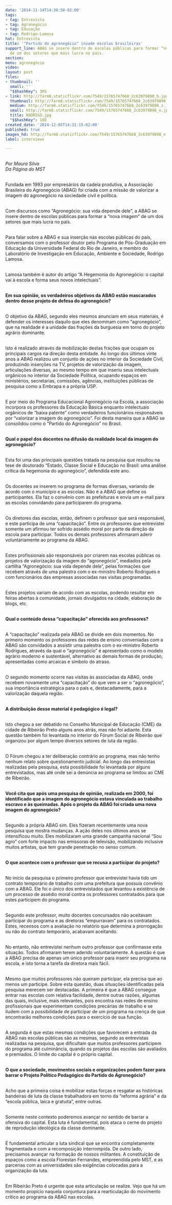 ```yaml
---
date: '2014-11-14T14:30:50-02:00'
tags:
- tag: Entrevista
- tag: Agronegócio
- tag: Educação
- tag: Rodrigo-Lamosa
hat: Entrevista
title: '"Partido do agronegócio" invade escolas brasileiras'
support_line: ABAG se insere dentro de escolas públicas para formar “nova imagem”
  de um dos setores que mais lucra no país.
section: 
menu: agronegócio
video: 
layout: post
files:
- thumbnail: ''
  small: ''
  "$$hashKey": 1RS
- link: http://farm8.staticflickr.com/7549/15765747668_2c63979898_b.jpg
  thumbnail: http://farm8.staticflickr.com/7549/15765747668_2c63979898_t.jpg
  medium: http://farm8.staticflickr.com/7549/15765747668_2c63979898_z.jpg
  small: http://farm8.staticflickr.com/7549/15765747668_2c63979898_n.jpg
  title: RODRIGO.jpg
  "$$hashKey": 1XD
created_date: '2014-12-05T14:31:15-02:00'
published: true
images_hd: http://farm8.staticflickr.com/7549/15765747668_2c63979898_n.jpg
label: interviews

---
```

<p><br />
<em>Por Maura Silva<br />
Da P&aacute;gina do MST</em></p>

<p><br />
Fundada em 1993 por empres&aacute;rios da cadeia produtiva, a Associa&ccedil;&atilde;o Brasileira do Agroneg&oacute;cio (ABAG) foi criada com a miss&atilde;o de valorizar a imagem do agroneg&oacute;cio na sociedade civil e pol&iacute;tica.</p>

<p><br />
Com discursos como &ldquo;Agroneg&oacute;cio: sua vida depende dele&rdquo;, a ABAG se insere dentro de escolas p&uacute;blicas para formar a &ldquo;nova imagem&rdquo; de um dos setores que mais lucra no pa&iacute;s.</p>

<p><br />
Para falar sobre a ABAG e sua inser&ccedil;&atilde;o nas escolas p&uacute;blicas do pa&iacute;s, conversamos com o professor doutor pelo Programa de P&oacute;s-Gradua&ccedil;&atilde;o em Educa&ccedil;&atilde;o da Universidade Federal do Rio de Janeiro, e membro do Laborat&oacute;rio de Investiga&ccedil;&atilde;o em Educa&ccedil;&atilde;o, Ambiente e Sociedade, Rodrigo Lamosa.</p>

<p><br />
Lamosa tamb&eacute;m &eacute; autor do artigo &ldquo;A Hegemonia do Agroneg&oacute;cio: o capital vai &agrave; escola e forma seus novos intelectuais&rdquo;.</p>

<p><br />
<strong>Em sua opini&atilde;o, os verdadeiros objetivos da ABAG est&atilde;o mascarados dentro desse projeto de defesa do agroneg&oacute;cio?</strong></p>

<p><br />
O objetivo da ABAG, segundo eles mesmos anunciam em seus materiais, &eacute; defender os interesses daquilo que eles denominam como &ldquo;agroneg&oacute;cio&rdquo;, que na realidade &eacute; a unidade das fra&ccedil;&otilde;es da burguesia em torno do projeto agr&aacute;rio dominante.</p>

<p><br />
Isto &eacute; realizado atrav&eacute;s da mobiliza&ccedil;&atilde;o destas fra&ccedil;&otilde;es que ocupam os principais cargos na dire&ccedil;&atilde;o desta entidade. Ao longo dos &uacute;ltimos vinte anos a ABAG realizou um conjunto de a&ccedil;&otilde;es no interior da Sociedade Civil, produzindo inser&ccedil;&otilde;es na TV, projetos de valoriza&ccedil;&atilde;o da imagem, articula&ccedil;&otilde;es diversas, ao mesmo tempo em que inseriu seus intelectuais org&acirc;nicos no interior da Sociedade Pol&iacute;tica, ocupando espa&ccedil;os em minist&eacute;rios, secretarias, comiss&otilde;es, ag&ecirc;ncias, institui&ccedil;&otilde;es p&uacute;blicas de pesquisa como a Embrapa e a pr&oacute;pria USP.</p>

<p><br />
E por meio do Programa Educacional Agroneg&oacute;cio na Escola, a associa&ccedil;&atilde;o incorpora os professores da Educa&ccedil;&atilde;o B&aacute;sica enquanto intelectuais org&acirc;nicos de &ldquo;baixa patente&rdquo; como verdadeiros funcion&aacute;rios respons&aacute;veis por &ldquo;valorizar a imagem do agroneg&oacute;cio&rdquo;. Foi desta maneira que a ABAG se consolidou como o &ldquo;Partido do Agroneg&oacute;cio&rdquo; no Brasil.</p>

<p><br />
<strong>Qual o papel dos docentes na difus&atilde;o da realidade local da imagem do agroneg&oacute;cio?</strong></p>

<p><br />
Esta foi uma das principais quest&otilde;es tratada na pesquisa que resultou na tese de doutorado &ldquo;Estado, Classe Social e Educa&ccedil;&atilde;o no Brasil: uma an&aacute;lise cr&iacute;tica da hegemonia do agroneg&oacute;cio&rdquo;, defendida este ano.</p>

<p><br />
Os docentes se inserem no programa de formas diversas, variando de acordo com o munic&iacute;pio e as escolas. N&atilde;o &eacute; a ABAG que define os participantes. Ela faz o conv&ecirc;nio com as prefeituras e envia um e-mail para as escolas convidando para participarem do programa.</p>

<p><br />
Os diretores das escolas, ent&atilde;o, definem o professor que ser&aacute; respons&aacute;vel, e este participa de uma &ldquo;capacita&ccedil;&atilde;o&rdquo;. Entre os professores que entrevistei somente um afirmou ter sofrido ass&eacute;dio moral por parte da dire&ccedil;&atilde;o da escola para participar. Todos os demais professores afirmaram aderir voluntariamente ao programa da ABAG.</p>

<p><br />
Estes profissionais s&atilde;o respons&aacute;veis por criarem nas escolas p&uacute;blicas os projetos de valoriza&ccedil;&atilde;o da imagem do &ldquo;agroneg&oacute;cio&rdquo;, mediados pela cartilha &ldquo;Agroneg&oacute;cio: sua vida depende dele&rdquo;, pelas forma&ccedil;&otilde;es que recebem atrav&eacute;s de uma palestra com o ex-ministro Roberto Rodrigues e com funcion&aacute;rios das empresas associadas nas visitas programadas.</p>

<p><br />
Estes projetos variam de acordo com as escolas, podendo resultar em feiras abertas &agrave; comunidade, jornais divulgados na cidade, elabora&ccedil;&atilde;o de blogs, etc.</p>

<p><br />
<strong>Qual o conte&uacute;do dessa &ldquo;capacita&ccedil;&atilde;o&rdquo; oferecida aos professores?</strong></p>

<p><br />
A &ldquo;capacita&ccedil;&atilde;o&rdquo; realizada pela ABAG se divide em dois momentos. No primeiro momento os professores das redes de ensino conveniadas com a ABAG s&atilde;o convidados a assistir uma palestra com o ex-ministro Roberto Rodrigues, atrav&eacute;s da qual o &ldquo;agroneg&oacute;cio&rdquo; &eacute; apresentado como o modelo agr&aacute;rio moderno e sustent&aacute;vel, alternativo as demais formas de produ&ccedil;&atilde;o, apresentadas como arcaicas e s&iacute;mbolo do atraso.</p>

<p><br />
O segundo momento ocorre nas visitas &agrave;s associadas da ABAG, onde recebem novamente uma &ldquo;capacita&ccedil;&atilde;o&rdquo; do que vem a ser o &ldquo;agroneg&oacute;cio&rdquo;, sua import&acirc;ncia estrat&eacute;gica para o pa&iacute;s e, destacadamente, para a valoriza&ccedil;&atilde;o daquela regi&atilde;o.</p>

<p><br />
<strong>A distribui&ccedil;&atilde;o desse material &eacute; pedag&oacute;gico &eacute; legal?</strong></p>

<p><br />
Isto chegou a ser debatido no Conselho Municipal de Educa&ccedil;&atilde;o (CME) da cidade de Ribeir&atilde;o Preto alguns anos atr&aacute;s, mas n&atilde;o foi adiante. Esta quest&atilde;o tamb&eacute;m foi levantada no interior do F&oacute;rum Social de Ribeir&atilde;o que organizou por algum tempo diversos setores de luta da regi&atilde;o.</p>

<p><br />
O F&oacute;rum chegou a ter delibera&ccedil;&atilde;o contr&aacute;rio ao programa, mas n&atilde;o tenho nenhum relato sobre questionamento judicial. Ao longo das entrevistas realizadas pela pesquisa, esta possibilidade foi levantada por alguns entrevistados, mas at&eacute; onde sei a den&uacute;ncia ao programa se limitou ao CME de Ribeir&atilde;o.</p>

<p><br />
<strong>Voc&ecirc; cita que ap&oacute;s uma pesquisa de opini&atilde;o, realizada em 2000, foi identificado que a imagem do agroneg&oacute;cio estava vinculada ao trabalho escravo e &agrave;s queimadas. Ap&oacute;s o projeto da ABAG foi criada uma nova imagem do agroneg&oacute;cio?</strong></p>

<p><br />
Segundo a pr&oacute;pria ABAG sim. Eles fizeram recentemente uma nova pesquisa que mostra mudan&ccedil;as. A a&ccedil;&atilde;o deles nos &uacute;ltimos anos se intensificou muito. Eles mobilizaram uma grande campanha nacional &ldquo;Sou agro&rdquo; com forte impacto nas emissoras de televis&atilde;o, mobilizando inclusive muitos artistas, que tem grande penetra&ccedil;&atilde;o no senso comum.</p>

<p><br />
<strong>O que acontece com o professor que se recusa a participar do projeto?</strong></p>

<p><br />
No in&iacute;cio da pesquisa o primeiro professor que entrevistei havia tido um contrato tempor&aacute;rio de trabalho com uma prefeitura que possu&iacute;a conv&ecirc;nio com a ABAG. Ele foi o &uacute;nico dos entrevistados que levantou a exist&ecirc;ncia de um processo de ass&eacute;dio moral contra os professores contratados para que estes participem do programa.</p>

<p><br />
Segundo este professor, muito docentes concursados n&atilde;o aceitavam participar do programa e as diretoras &ldquo;empurravam&rdquo; para os contratados. Estes, receosos com a avalia&ccedil;&atilde;o no relat&oacute;rio que determina a prorroga&ccedil;&atilde;o ou n&atilde;o do contrato tempor&aacute;rio, acabavam aceitando.</p>

<p><br />
No entanto, n&atilde;o entrevistei nenhum outro professor que confirmasse esta situa&ccedil;&atilde;o. Todos afirmaram terem aderido voluntariamente. A quest&atilde;o &eacute; que a ABAG precisa de apenas um &uacute;nico professor para inserir seu programa na escola, e isto torna a tarefa da diretora mais f&aacute;cil.</p>

<p><br />
Mesmo que muitos professores n&atilde;o queiram participar, ela precisa que ao menos um participe. Sobre esta quest&atilde;o, duas situa&ccedil;&otilde;es identificadas pela pesquisa merecem ser destacadas. A primeira &eacute; que a ABAG consegue entrar nas escolas com relativa facilidade, dentre outras raz&otilde;es, algumas das quais, inclusive, mais relevantes, pois encontra nas redes de ensino profissionais que experimentam condi&ccedil;&otilde;es prec&aacute;rias de trabalho e se iludem com a possibilidade de participar de um programa na cren&ccedil;a de que encontrar&atilde;o melhores condi&ccedil;&otilde;es para o exerc&iacute;cio de sua fun&ccedil;&atilde;o.</p>

<p><br />
A segunda &eacute; que estas mesmas condi&ccedil;&otilde;es que favorecem a entrada da ABAG nas escolas p&uacute;blicas s&atilde;o as mesmas, segundo as entrevistas realizadas na pesquisa, que dificultam que muitos professores participem do programa at&eacute; culmin&acirc;ncia, quando os projetos das escolas s&atilde;o avaliados e premiados. O limite do capital &eacute; o pr&oacute;prio capital.</p>

<p><br />
<strong>O que a sociedade, movimentos sociais e organiza&ccedil;&otilde;es podem fazer para barrar o Projeto Pol&iacute;tico Pedag&oacute;gico do Partido do Agroneg&oacute;cio?</strong></p>

<p><br />
Acho que a primeira coisa &eacute; mobilizar estas for&ccedil;as e resgatar as hist&oacute;ricas bandeiras de luta da classe trabalhadora em torno da &ldquo;reforma agr&aacute;ria&rdquo; e da &ldquo;escola p&uacute;blica, laica e gratuita&rdquo;, entre outras.</p>

<p><br />
Somente neste contexto poderemos avan&ccedil;ar no sentido de barrar a ofensiva do capital. Esta luta &eacute; fundamental, pois ataca o cerne do projeto de reprodu&ccedil;&atilde;o ideol&oacute;gica da classe dominante.</p>

<p><br />
&Eacute; fundamental articular a luta sindical que se encontra completamente fragmentada e com a recomposi&ccedil;&atilde;o interrompida. De outro lado, precisamos avan&ccedil;ar na forma&ccedil;&atilde;o de nossos militantes. A constitui&ccedil;&atilde;o de espa&ccedil;os como a escola Florestan Fernandes, empreendida pelo MST, e as parcerias com as universidades s&atilde;o exig&ecirc;ncias colocadas para a organiza&ccedil;&atilde;o da luta.</p>

<p><br />
Em Ribeir&atilde;o Preto &eacute; urgente que esta articula&ccedil;&atilde;o se realize. Vejo que h&aacute; um momento prop&iacute;cio naquela conjuntura para a rearticula&ccedil;&atilde;o do movimento cr&iacute;tico ao programa da ABAG nas escolas.</p>
